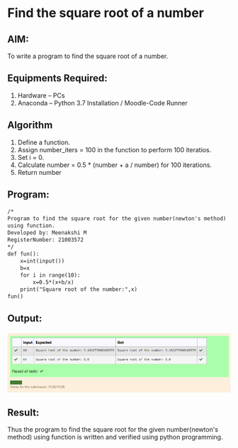 # Find the square root of a number

## AIM:
To write a program to find the square root of a number.

## Equipments Required:
1. Hardware – PCs
2. Anaconda – Python 3.7 Installation / Moodle-Code Runner

## Algorithm
1. Define a function.
2. Assign number_iters = 100 in the function to perform 100 iteratios.
3. Set i = 0.
4. Calculate  number = 0.5 * (number + a / number) for 100 iterations.
5. Return number

## Program:
```
/*
Program to find the square root for the given number(newton's method) using function.
Developed by: Meenakshi M
RegisterNumber: 21003572 
*/
def fun():
    x=int(input())
    b=x
    for i in range(10):
        x=0.5*(x+b/x)
    print("Square root of the number:",x)
fun()
```

## Output:
![gcd of two number](./sqroot.png)


## Result:
Thus the program to find the square root for the given number(newton's method) using function is written and verified using python programming.

